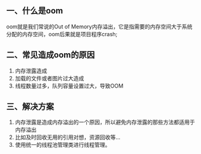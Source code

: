 ## 一、什么是oom

oom就是我们常说的Out of Memory内存溢出，它是指需要的内存空间大于系统分配的内存空间，oom后果就是项目程序crash;

## 二、常见造成oom的原因

1. 内存泄露造成  
2. 加载的文件或者图片过大造成  
3. 线程数量过多，队列容量设置过大，导致OOM

## 三、解决方案

1. 内存泄露是造成内存溢出的一个原因，所以避免内存泄露的那些方法都适用于内存溢出  
2. 比如及时回收无用的引用对想，资源回收等…  
3. 使用统一的线程池管理类进行线程管理。